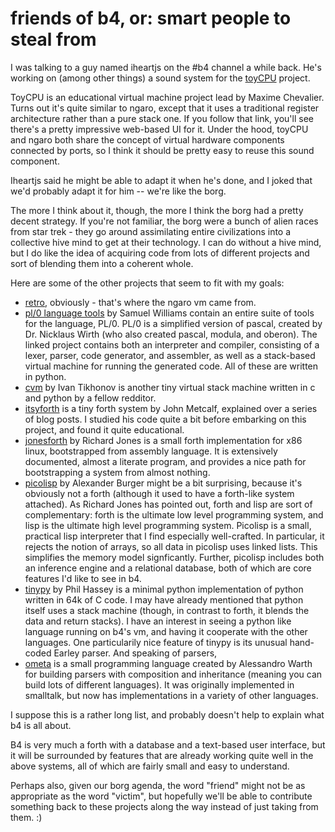 friends of b4, or: smart people to steal from
=============================================


I was talking to a guy named iheartjs on the #b4 channel a while back. He's working on (among other things) a sound system for the [toyCPU](http://pointersgonewild.wordpress.com/2012/07/25/short-update-on-toycpu/) project. 

ToyCPU is an educational virtual machine project lead by Maxime Chevalier. Turns out it's quite similar to ngaro, except that it uses a traditional register architecture rather than a pure stack one. If you follow that link, you'll see there's a pretty impressive web-based UI for it. Under the hood, toyCPU and ngaro both share the concept of virtual hardware components connected by ports, so I think it should be pretty easy to reuse this sound component.

Iheartjs said he might be able to adapt it when he's done, and I joked that we'd probably adapt it for him -- we're like the borg.

The more I think about it, though, the more I think the borg had a pretty decent strategy. If you're not familiar, the borg were a bunch of alien races from star trek - they go around assimilating entire civilizations into a collective hive mind to get at their technology. I can do without a hive mind, but I do like the idea of acquiring code from lots of different projects and sort of blending them into a coherent whole.

Here are some of the other projects that seem to fit with my goals:

 * [retro](http://rx-core.org/), obviously - that's where the ngaro vm came from.
 * [pl/0 language tools](http://www.oriontransfer.co.nz/learn/pl0-language-tools/index) by Samuel Williams contain an entire suite of tools for the language, PL/0. PL/0 is a simplified version of pascal, created by Dr. Nicklaus Wirth (who also created pascal, modula, and oberon). The linked project contains both an interpreter and compiler, consisting of a lexer, parser, code generator, and assembler, as well as a stack-based virtual machine for running the generated code. All of these are written in python.
 * [cvm](https://github.com/ITikhonov/cvm) by Ivan Tikhonov is another tiny virtual stack machine written in c and python by a fellow redditor.
 * [itsyforth](http://www.retroprogramming.com/2012/03/itsy-forth-1k-tiny-compiler.html) is a tiny forth system by John Metcalf, explained over a series of blog posts. I studied his code quite a bit before embarking on this project, and found it quite educational.
 * [jonesforth](http://rwmj.wordpress.com/2010/08/07/jonesforth-git-repository/) by Richard Jones is a small forth implementation for x86 linux, bootstrapped from assembly language. It is extensively documented, almost a literate program, and provides a nice path for bootstrapping a system from almost nothing.
 * [picolisp](http://picolisp.com/5000/!wiki?home) by Alexander Burger might be a bit surprising, because it's obviously not a forth (although it used to have a forth-like system attached). As Richard Jones has pointed out, forth and lisp are sort of complementary: forth is the ultimate low level programming system, and lisp is the ultimate high level programming system. Picolisp is a small, practical lisp interpreter that I find especially well-crafted. In particular, it rejects the notion of arrays, so all data in picolisp uses linked lists. This simplifies the memory model signficantly. Further, picolisp includes both an inference engine and a relational database, both of which are core features I'd like to see in b4.
 * [tinypy](http://tinypy.org/) by Phil Hassey is a minimal python implementation of python written in 64k of C code. I may have already mentioned that python itself uses a stack machine (though, in contrast to forth, it blends the data and return stacks). I have an interest in seeing a python like language running on b4's vm, and having it cooperate with the other languages. One particularily nice feature of tinypy is its unusual hand-coded Earley parser. And speaking of parsers,
 * [ometa](http://tinlizzie.org/ometa/) is a small programming language created by Alessandro Warth for building parsers with composition and inheritance (meaning you can build lots of different languages). It was originally implemented in smalltalk, but now has implementations in a variety of other languages.

I suppose this is a rather long list, and probably doesn't help to explain what b4 is all about. 

B4 is very much a forth with a database and a text-based user interface, but it will be surrounded by features that are already working quite well in the above systems, all of which are fairly small and easy to understand. 
 
Perhaps also, given our borg agenda, the word "friend" might not be as appropriate as the word "victim", but hopefully we'll be able to contribute something back to these projects along the way instead of just taking from them. :)
